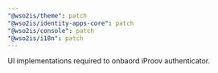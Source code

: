 ```yaml
---
"@wso2is/theme": patch
"@wso2is/identity-apps-core": patch
"@wso2is/console": patch
"@wso2is/i18n": patch
---
```


UI implementations required to onbaord iProov authenticator.
